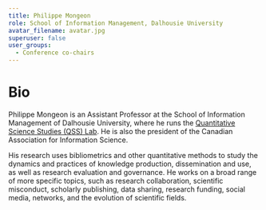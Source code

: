 ```yaml
---
title: Philippe Mongeon
role: School of Information Management, Dalhousie University
avatar_filename: avatar.jpg
superuser: false
user_groups:
  - Conference co-chairs
---
```


# Bio
Philippe Mongeon is an Assistant Professor at the School of Information Management of Dalhousie University, where he runs the [Quantitative Science Studies (QSS) Lab](https://qsslab.ca). He is also the president of the Canadian Association for Information Science.

His research uses bibliometrics and other quantitative methods to study the dynamics and practices of knowledge production, dissemination and use, as well as research evaluation and governance. He works on a broad range of more specific topics, such as research collaboration, scientific misconduct, scholarly publishing, data sharing, research funding, social media, networks, and the evolution of scientific fields.